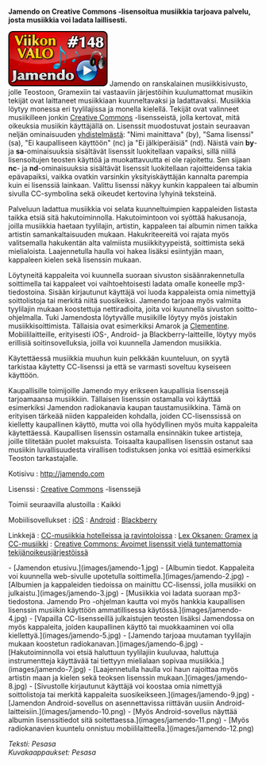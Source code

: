 <!--
Title: Jamendo
Week: 3x44
Number: 148
Date: 2013/10/27
Pageimage: valo148-jamendo.png
Tags: Kaikki alustat,Musiikki,Aineisto
-->

**Jamendo on Creative Commons -lisensoitua musiikkia tarjoava palvelu,
josta musiikkia voi ladata laillisesti.**

![](images/valo148-jamendo.png "fig:valo148-jamendo.png") Jamendo on
ranskalainen musiikkisivusto, jolle Teostoon, Gramexiin tai vastaaviin
järjestöihin kuulumattomat musiikin tekijät ovat laittaneet musiikkiaan
kuunneltavaksi ja ladattavaksi. Musiikkia löytyy monessa eri
tyylilajissa ja monella kielellä. Tekijät ovat valinneet musiikilleen
jonkin [Creative Commons](http://creativecommons.fi) -lisensseistä,
jolla kertovat, mitä oikeuksia musiikin käyttäjällä on. Lisenssit
muodostuvat jostain seuraavan neljän ominaisuuden
[yhdistelmästä](http://creativecommons.fi/lisenssit/): "Nimi mainittava"
(by), "Sama lisenssi" (sa), "Ei kaupalliseen käyttöön" (nc) ja "Ei
jälkiperäisiä" (nd). Näistä vain **by**- ja **sa**-ominaisuuksia
sisältävät lisenssit luokitellaan vapaiksi, sillä niillä lisensoitujen
teosten käyttöä ja muokattavuutta ei ole rajoitettu. Sen sijaan **nc**-
ja **nd**-ominaisuuksia sisältävät lisenssit luokitellaan rajoitteidensa
takia epävapaiksi, vaikka ovatkin varsinkin yksityiskäyttäjän kannalta
parempia kuin ei lisenssiä lainkaan. Valittu lisenssi näkyy kunkin
kappaleen tai albumin sivulla CC-symbolina sekä oikeudet kertovina
lyhyinä teksteinä.

Palveluun ladattua musiikkia voi selata kuunneltuimpien kappaleiden
listasta taikka etsiä sitä hakutoiminnolla. Hakutoimintoon voi syöttää
hakusanoja, joilla musiikkia haetaan tyylilajin, artistin, kappaleen tai
albumin nimen taikka artistin samankaltaisuuden mukaan. Hakukriteereitä
voi rajata myös valitsemalla hakukentän alta valmiista
musiikkityypeistä, soittimista sekä mielialoista. Laajennetulla haulla
voi hakea lisäksi esiintyjän maan, kappaleen kielen sekä lisenssin
mukaan.

Löytyneitä kappaleita voi kuunnella suoraan sivuston sisäänrakennetulla
soittimella tai kappaleet voi vaihtoehtoisesti ladata omalle koneelle
mp3-tiedostoina. Sisään kirjautunut käyttäjä voi luoda kappaleista omia
nimettyjä soittolistoja tai merkitä niitä suosikeiksi. Jamendo tarjoaa
myös valmiita tyylilajin mukaan koostettuja nettiradioita, joita voi
kuunnella sivuston soitto-ohjelmalla. Tuki Jamendosta löytyvälle
musiikille löytyy myös joistakin musiikkisoittimista. Tällaisia ovat
esimerkiksi Amarok ja [Clementine](Clementine).
Mobiililaitteille, erityisesti iOS-, Android- ja Blackberry-laitteille,
löytyy myös erillisiä soitinsovelluksia, joilla voi kuunnella Jamendon
musiikkia.

Käytettäessä musiikkia muuhun kuin pelkkään kuunteluun, on syytä
tarkistaa käytetty CC-lisenssi ja että se varmasti soveltuu kyseiseen
käyttöön.

Kaupallisille toimijoille Jamendo myy erikseen kaupallisia lisenssejä
tarjoamaansa musiikkiin. Tällaisen lisenssin ostamalla voi käyttää
esimerkiksi Jamendon radiokanavia kaupan taustamusiikkina. Tämä on
erityisen tärkeää niiden kappaleiden kohdalla, joiden CC-lisenssissä on
kielletty kaupallinen käyttö, mutta voi olla hyödyllinen myös muita
kappaleita käytettäessä. Kaupallisen lisenssin ostamalla ensinnäkin
tukee artisteja, joille tilitetään puolet maksuista. Toisaalta
kaupallisen lisenssin ostanut saa musiikin luvallisuudesta virallisen
todistuksen jonka voi esittää esimerkiksi Teoston tarkastajalle.

Kotisivu
:   <http://jamendo.com>

Lisenssi
:   [Creative Commons](http://creativecommons.fi) -lisenssejä

Toimii seuraavilla alustoilla
:   Kaikki

Mobiilisovellukset
:   [iOS](http://itunes.apple.com/us/app/jamendo/id319042726?mt=8)
:   [Android](https://play.google.com/store/apps/details?id=com.jamendo)
:   [Blackberry](http://appworld.blackberry.com/webstore/content/36433/?lang=fr&countrycode=FI)

Linkkejä
:   [CC-musiikkia hotelleissa ja
    ravintoloissa](http://piraattiliitto.org/uutiset/2009/11/creative-commons-musiikin-huima-aluevaltaus-300-000-hotellia-ja-8-miljoonaa-ravintol)
:   [Lex Oksanen: Gramex ja
    CC-musiikki](http://www.tietokone.fi/artikkeli/blogit/lex_oksanen/gramex_per_ytyi_creative_commons_kelpaa_parit_kirjalinkit_ja_arhinm_en_puhe)
:   [Creative Commons: Avoimet lisenssit vielä tuntemattomia
    tekijänoikeusjärjestöissä](http://creativecommons.fi/2012/04/avoimet-lisenssit-viela-tuntemattomia-tekijanoikeusjarjestoissa/)

<div class="psgallery" markdown="1">
-   [Jamendon etusivu.](images/jamendo-1.jpg)
-   [Albumin tiedot. Kappaleita voi kuunnella web-sivulle upotetulla
    soittimella.](images/jamendo-2.jpg)
-   [Albumien ja kappaleiden tiedoissa on mainittu CC-lisenssi, jolla
    musiikki on julkaistu.](images/jamendo-3.jpg)
-   [Musiikkia voi ladata suoraan mp3-tiedostona. Jamendo Pro -ohjelman
    kautta voi myös hankkia kaupallisen lisenssin musiikin käyttöön
    ammatillisessa käytössä.](images/jamendo-4.jpg)
-   [Vapailla CC-lisensseillä julkaistujen teosten lisäksi Jamendossa on
    myös kappaleita, joiden kaupallinen käyttö tai muokkaaminen voi olla
    kiellettyä.](images/jamendo-5.jpg)
-   [Jamendo tarjoaa muutaman tyylilajin mukaan koostetun
    radiokanavan.](images/jamendo-6.jpg)
-   [Hakutoiminnolla voi etsiä haluttuun tyylilajiin kuuluvaa, haluttuja
    instrumentteja käyttävää tai tiettyyn mielialaan sopivaa
    musiikkia.](images/jamendo-7.jpg)
-   [Laajennetulla haulla voi haun rajoittaa myös artistin maan ja
    kielen sekä teoksen lisenssin mukaan.](images/jamendo-8.jpg)
-   [Sivustolle kirjautunut käyttäjä voi koostaa omia nimettyjä
    soittolistoja tai merkitä kappaleita
    suosikeikseen.](images/jamendo-9.jpg)
-   [Jamendon Android-sovellus on asennettavissa riittävän uusiin
    Android-laitteisiin.](images/jamendo-10.png)
-   [Myös Android-sovellus näyttää albumin lisenssitiedot sitä
    soitettaessa.](images/jamendo-11.png)
-   [Myös radiokanavien kuuntelu onnistuu
    mobiililaitteella.](images/jamendo-12.png)
</div>

*Teksti: Pesasa* <br />
*Kuvakaappaukset: Pesasa*

